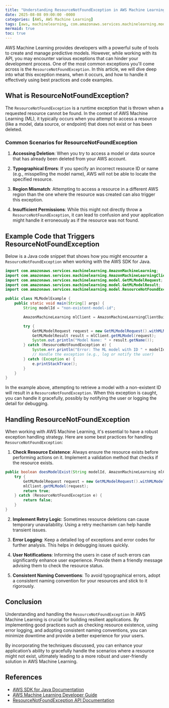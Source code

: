 ```yaml
---
title: "Understanding ResourceNotFoundException in AWS Machine Learning"
date: 2025-08-08 09:00:00 -0000
categories: [AWS, AWS Machine Learning]
tags: [aws, machinelearning, com.amazonaws.services.machinelearning.model]
mermaid: true
toc: true
---
```



AWS Machine Learning provides developers with a powerful suite of tools to create and manage predictive models. However, while working with its API, you may encounter various exceptions that can hinder your development process. One of the most common exceptions you'll come across is the `ResourceNotFoundException`. In this article, we will dive deep into what this exception means, when it occurs, and how to handle it effectively using best practices and code examples.

## What is ResourceNotFoundException?

The `ResourceNotFoundException` is a runtime exception that is thrown when a requested resource cannot be found. In the context of AWS Machine Learning (ML), it typically occurs when you attempt to access a resource (like a model, data source, or endpoint) that does not exist or has been deleted.

### Common Scenarios for ResourceNotFoundException

1. **Accessing Deletion**: When you try to access a model or data source that has already been deleted from your AWS account.

2. **Typographical Errors**: If you specify an incorrect resource ID or name (e.g., misspelling the model name), AWS will not be able to locate the specified resource.

3. **Region Mismatch**: Attempting to access a resource in a different AWS region than the one where the resource was created can also trigger this exception.

4. **Insufficient Permissions**: While this might not directly throw a `ResourceNotFoundException`, it can lead to confusion and your application might handle it erroneously as if the resource was not found.

## Example Code that Triggers ResourceNotFoundException

Below is a Java code snippet that shows how you might encounter a `ResourceNotFoundException` when working with the AWS SDK for Java.

```java
import com.amazonaws.services.machinelearning.AmazonMachineLearning;
import com.amazonaws.services.machinelearning.AmazonMachineLearningClientBuilder;
import com.amazonaws.services.machinelearning.model.GetMLModelRequest;
import com.amazonaws.services.machinelearning.model.GetMLModelResult;
import com.amazonaws.services.machinelearning.model.ResourceNotFoundException;

public class MLModelExample {
    public static void main(String[] args) {
        String modelId = "non-existent-model-id";

        AmazonMachineLearning mlClient = AmazonMachineLearningClientBuilder.defaultClient();

        try {
            GetMLModelRequest request = new GetMLModelRequest().withMLModelId(modelId);
            GetMLModelResult result = mlClient.getMLModel(request);
            System.out.println("Model Name: " + result.getName());
        } catch (ResourceNotFoundException e) {
            System.err.println("Error: The ML model with ID " + modelId + " does not exist.");
            // Handle the exception (e.g., log or notify the user)
        } catch (Exception e) {
            e.printStackTrace();
        }
    }
}
```

In the example above, attempting to retrieve a model with a non-existent ID will result in a `ResourceNotFoundException`. When this exception is caught, you can handle it gracefully, possibly by notifying the user or logging the detail for debugging.

## Handling ResourceNotFoundException

When working with AWS Machine Learning, it's essential to have a robust exception handling strategy. Here are some best practices for handling `ResourceNotFoundException`:

1. **Check Resource Existence**: Always ensure the resource exists before performing actions on it. Implement a validation method that checks if the resource exists.

```java
public boolean doesModelExist(String modelId, AmazonMachineLearning mlClient) {
    try {
        GetMLModelRequest request = new GetMLModelRequest().withMLModelId(modelId);
        mlClient.getMLModel(request);
        return true;
    } catch (ResourceNotFoundException e) {
        return false;
    }
}
```

2. **Implement Retry Logic**: Sometimes resource deletions can cause temporary unavailability. Using a retry mechanism can help handle transient issues.

3. **Error Logging**: Keep a detailed log of exceptions and error codes for further analysis. This helps in debugging issues quickly.

4. **User Notifications**: Informing the users in case of such errors can significantly enhance user experience. Provide them a friendly message advising them to check the resource status.

5. **Consistent Naming Conventions**: To avoid typographical errors, adopt a consistent naming convention for your resources and stick to it rigorously.

## Conclusion

Understanding and handling the `ResourceNotFoundException` in AWS Machine Learning is crucial for building resilient applications. By implementing good practices such as checking resource existence, using error logging, and adopting consistent naming conventions, you can minimize downtime and provide a better experience for your users.

By incorporating the techniques discussed, you can enhance your application’s ability to gracefully handle the scenarios where a resource might not exist, ultimately leading to a more robust and user-friendly solution in AWS Machine Learning.

## References

- [AWS SDK for Java Documentation](https://docs.aws.amazon.com/sdk-for-java/latest/developer-guide/home.html)
- [AWS Machine Learning Developer Guide](https://docs.aws.amazon.com/machine-learning/latest/dg/what-is.html)
- [ResourceNotFoundException API Documentation](https://docs.aws.amazon.com/machine-learning/latest/APIReference/API_ResourceNotFoundException.html)